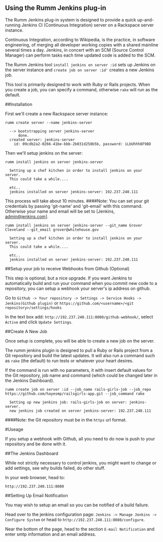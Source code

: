 ## Using the Rumm Jenkins plug-in

The Rumm Jenkins plug-in system is designed to provide a quick up-and-running Jenkins CI (Continuous Integration) server on a Rackspace server instance.

Continuous Integration, according to Wikipedia, is the practice, in software engineering, of merging all developer working copies with a shared mainline several times a day. Jenkins, in concert with an SCM (Source Control Manager) can perform tasks each time updated code is added to the SCM.

The Rumm Jenkins tool `install jenkins on server :id` sets up Jenkins on the server instance and `create job on server :id'` creates a new Jenkins job.

This tool is primarily designed to work with Ruby or Rails projects. When you create a job, you can specify a command, otherwise `rake` will run as the default.

##Installation

First we'll create a new Rackspace server instance:

    rumm create server --name jenkins-server

      --> bootstrapping server jenkins-server
          done.
      created server: jenkins-server
        id: 09cdb2a2-0266-41be-bbb-2b031d258b5b, password: iLbUhhh8F98D

Then we'll setup jenkins on the server:

    rumm install jenkins on server jenkins-server

      Setting up a chef kitchen in order to install jenkins on your server.
      This could take a while....

      etc..
      jenkins installed on server jenkins-server: 192.237.240.111

This process will take about 10 minutes.
####Note: You can set your git credentials by passing 'git-name' and 'git-email' with this command. Otherwise your name and email will be set to [Jenkins, admin@jenkins.com].

    rumm install jenkins on server jenkins-server --git_name Grover Cleveland --git_email grover@whitehouse.gov

      Setting up a chef kitchen in order to install jenkins on your server.
      This could take a while....

      etc..
      jenkins installed on server jenkins-server: 192.237.240.111

##Setup your job to receive Webhooks from Github (Optional)

This step is optional, but a nice upgrade. If you want Jenkins to automatically build and run your command when you commit new code to a repository, you can setup a webhook your server's ip address on github.

Go to `Github -> Your repository -> Settings -> Service Hooks -> Jenkins(Github plugin)` or `https://github.com/<username>/<git repository>/settings/hooks`

In the text box add: `http://192.237.240.111:8080/github-webhook/`, select `Active` and click `Update Settings`.

##Create A New Job

Once setup is complete, you will be able to create a new job on the server.

The rumm jenkins plugin is designed to pull a Ruby or Rails project from a Git repository and build the latest updates. It will also run a command such as `rake` (the default) to run tests or whatever your heart desires.

If the command is run with no parameters, it with insert default values for the Git repository, job name and command (which could be changed later in the Jenkins Dashboard).

    rumm create job on server :id --job_name rails-girls-job --job_repo https://github.com/hayesmp/railsgirls-app.git --job_command rake

      Setting up new jenkins job: rails-girls-job on server: jenkins-server.
      new jenkins job created on server jenkins-server: 192.237.240.111

####Note: the Git repository must be in the `https` url format.

#Useage

If you setup a webhook with Github, all you need to do now is push to your repository and be done with it.

##The Jenkins Dashboard

While not strictly necessary to control jenkins, you might want to change or add settings, see why builds failed, do other stuff.

In your web browser, head to:

    http://192.237.240.111:8080

##Setting Up Email Notification

You may wish to setup an email so you can be notified of a build failure.

Head over to the jenkins configuration page: `Jenkins -> Manage Jenkins -> Configure System` or head to `http://192.237.240.111:8080/configure`.

Near the bottom of the page, head to the section `E-mail Notification` and enter smtp information and an email address.

